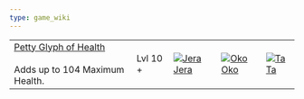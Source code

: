 ```yaml
---
type: game_wiki
---
```

|                                                                                                                                                               |          |                                                                                                                                                              |                                                                                                                                                           |                                                                                                                                                        |
| ------------------------------------------------------------------------------------------------------------------------------------------------------------- | -------- | ------------------------------------------------------------------------------------------------------------------------------------------------------------ | --------------------------------------------------------------------------------------------------------------------------------------------------------- | ------------------------------------------------------------------------------------------------------------------------------------------------------ |
| [Petty Glyph of Health](https://eso-hub.com/en/enchanting-runes-and-glyphs/glyph/glyph-of-health/petty-glyph-of-health)<br><br>Adds up to 104 Maximum Health. | Lvl 10 + | [![Jera](https://eso-hub.com/storage/icons/crafting_components_runestones_040.png)Jera](https://eso-hub.com/en/enchanting-runes-and-glyphs/rune-stones/jera) | [![Oko](https://eso-hub.com/storage/icons/crafting_components_runestones_020.png)Oko](https://eso-hub.com/en/enchanting-runes-and-glyphs/rune-stones/oko) | [![Ta](https://eso-hub.com/storage/icons/crafting_components_runestones_003.png)Ta](https://eso-hub.com/en/enchanting-runes-and-glyphs/rune-stones/ta) |
